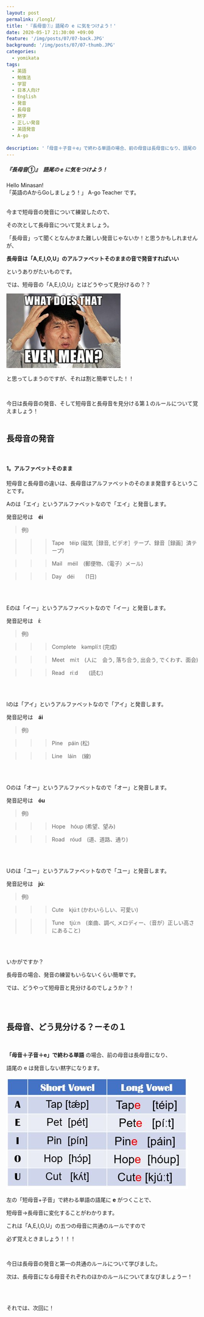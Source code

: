 ```yaml
---
layout: post
permalink: /long1/
title: '『長母音①』語尾の e に気をつけよう！'
date: 2020-05-17 21:30:00 +09:00
feature: '/img/posts/07/07-back.JPG'
background: '/img/posts/07/07-thumb.JPG'
categories:
  - yomikata
tags:
  - 英語
  - 勉強法
  - 学習
  - 日本人向け
  - English
  - 発音
  - 長母音
  - 黙字
  - 正しい発音
  - 英語発音
  - A-go

description: '「母音＋子音＋e」で終わる単語の場合、前の母音は長母音になり、語尾の e は発音しない黙字になります'
---
```


##### 『長母音①』　語尾の e に気をつけよう！
Hello Minasan!  <br>
「英語のAからGoしましょう！」 A-go Teacher です。<br><br>



今まで短母音の発音について練習したので、

その次として長母音について覚えましょう。<br>

「長母音」って聞くとなんかまた難しい発音じゃないか！と思うかもしれませんが、

**長母音は「A,E,I,O,U」のアルファベットそのままの音で発音すればいい**

というありがたいものです。<br>



では、短母音の「A,E,I,O,U」とはどうやって見分けるの？？

![what](/img/posts/07/what.jpg)

と思ってしまうのですが、それは割と簡単でした！！



<br>

今日は長母音の発音、そして短母音と長母音を見分ける第１のルールについて覚えましょう！<br><br>



## 長母音の発音



<br>

#### 1。アルファベットそのまま

短母音と長母音の違いは、長母音はアルファベットのそのまま発音するということです。



Aのは「エイ」というアルファベットなので「エイ」と発音します。

発音記号は　**éi**

> 例)

>>> Tape　téip   (磁気［録音, ビデオ］テープ、録音［録画］済テープ)　　

>>> Mail　méil　(郵便物、（電子）メール)　　　

>>> Day　déi　　(1日)



<br><br>

Eのは「イー」というアルファベットなので「イー」と発音します。

発音記号は　**íː**

> 例)

>>> Complete　kəmplíːt   (完成)　　

>>> Meet　míːt　(人に　会う, 落ち合う, 出会う, でくわす、面会)　　　

>>> Read　ríːd　　(読む)



<br><br>

Iのは「アイ」というアルファベットなので「アイ」と発音します。

発音記号は　**ái**

> 例)

>>> Pine　páin   (松)　　

>>> Line　láin　(線)

<br><br>

Oのは「オー」というアルファベットなので「オー」と発音します。

発音記号は　**óu**

> 例)

>>> Hope　hóup   (希望、望み)　　

>>> Road　róud　(道、道路、通り)

<br><br>

Uのは「ユー」というアルファベットなので「ユー」と発音します。

発音記号は　**júː**

> 例)

>>> Cute　kjúːt   (かわいらしい、可愛い)　　

>>> Tune　tjúːn　(楽曲、調べ, メロディー、（音が）正しい高さにあること)

<br><br>

いかがですか？

長母音の場合、発音の練習もいらないくらい簡単です。

では、どうやって短母音と見分けるのでしょうか？！



<br><br>

## 長母音、どう見分ける？ーその１

<br>



**「母音＋子音＋e」で終わる単語** の場合、前の母音は長母音になり、

語尾の e は発音しない黙字になります。



![aeiou](/img/posts/07/aeiou.JPG)



左の「短母音+子音」で終わる単語の語尾に **e** がつくことで、

短母音→長母音に変化することがわかります。



これは「A,E,I,O,U」の五つの母音に共通のルールですので

必ず覚えときましょう！！！



<br>

今日は長母音の発音と第一の共通のルールについて学びました。

次は、長母音になる母音それぞれのほかのルールについてまなびましょうー！

<br><br>

それでは、次回に！

